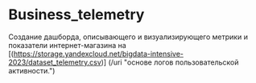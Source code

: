 # Business_telemetry
Создание дашборда, описывающего и визуализирующего метрики и показатели интернет-магазина на [(https://storage.yandexcloud.net/bigdata-intensive-2023/dataset_telemetry.csv)] (/uri "основе логов пользовательской активности.")
